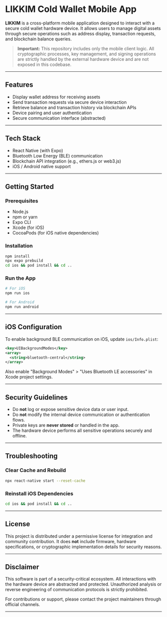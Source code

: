 # LIKKIM Cold Wallet Mobile App

**LIKKIM** is a cross-platform mobile application designed to interact with a secure cold wallet hardware device. It allows users to manage digital assets through secure operations such as address display, transaction requests, and blockchain balance queries.

> **Important:** This repository includes only the mobile client logic. All cryptographic processes, key management, and signing operations are strictly handled by the external hardware device and are not exposed in this codebase.

---

## Features

- Display wallet address for receiving assets
- Send transaction requests via secure device interaction
- Retrieve balance and transaction history via blockchain APIs
- Device pairing and user authentication
- Secure communication interface (abstracted)

---

## Tech Stack

- React Native (with Expo)
- Bluetooth Low Energy (BLE) communication
- Blockchain API integration (e.g., ethers.js or web3.js)
- iOS / Android native support

---

## Getting Started

### Prerequisites

- Node.js
- npm or yarn
- Expo CLI
- Xcode (for iOS)
- CocoaPods (for iOS native dependencies)

### Installation

```bash
npm install
npx expo prebuild
cd ios && pod install && cd ..
```

### Run the App

```bash
# For iOS
npm run ios

# For Android
npm run android
```

---

## iOS Configuration

To enable background BLE communication on iOS, update `ios/Info.plist`:

```xml
<key>UIBackgroundModes</key>
<array>
  <string>bluetooth-central</string>
</array>
```

Also enable "Background Modes" > "Uses Bluetooth LE accessories" in Xcode project settings.

---

## Security Guidelines

- Do **not** log or expose sensitive device data or user input.
- Do **not** modify the internal device communication or authentication flows.
- Private keys are **never stored** or handled in the app.
- The hardware device performs all sensitive operations securely and offline.

---

## Troubleshooting

### Clear Cache and Rebuild

```bash
npx react-native start --reset-cache
```

### Reinstall iOS Dependencies

```bash
cd ios && pod install && cd ..
```

---

## License

This project is distributed under a permissive license for integration and community contribution. It does **not** include firmware, hardware specifications, or cryptographic implementation details for security reasons.

---

## Disclaimer

This software is part of a security-critical ecosystem. All interactions with the hardware device are abstracted and protected. Unauthorized analysis or reverse engineering of communication protocols is strictly prohibited.

For contributions or support, please contact the project maintainers through official channels.

---
